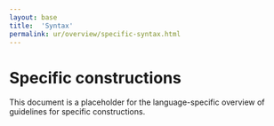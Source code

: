 ```yaml
---
layout: base
title:  'Syntax'
permalink: ur/overview/specific-syntax.html
---
```


# Specific constructions

This document is a placeholder for the language-specific overview of
guidelines for specific constructions.
